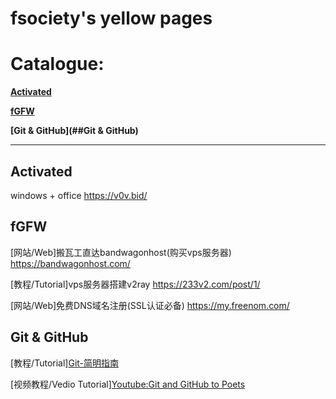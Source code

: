 # fsociety's yellow pages

# Catalogue:

__[Activated](##Activated)__

__[fGFW](##fGFW)__

__[Git & GitHub](##Git & GitHub)__

__________

## Activated

windows + office https://v0v.bid/

## fGFW

[网站/Web]搬瓦工直达bandwagonhost(购买vps服务器) https://bandwagonhost.com/

[教程/Tutorial]vps服务器搭建v2ray https://233v2.com/post/1/

[网站/Web]免费DNS域名注册(SSL认证必备) https://my.freenom.com/

## Git & GitHub

[教程/Tutorial][Git-简明指南](http://rogerdudler.github.io/git-guide/index.zh.html)

[视频教程/Vedio Tutorial][Youtube:Git and GitHub to Poets](https://www.youtube.com/playlist?list=PLRqwX-V7Uu6ZF9C0YMKuns9sLDzK6zoiV)
